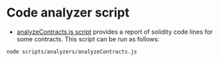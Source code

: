 # Code analyzer script
- [analyzeContracts.js script](https://github.com/valory-xyz/autonolas-tokenomucs/blob/main/scripts/analyzers/analyzeContracts.js) provides a report of solidity code lines for some contracts. This script can be run as follows:

```
node scripts/analyzers/analyzeContracts.js
```

